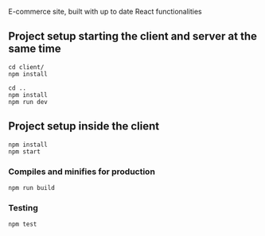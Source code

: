 E-commerce site, built with up to date React functionalities


## Project setup starting the client and server at the same time

```
cd client/
npm install

cd ..
npm install
npm run dev
```

## Project setup inside the client

```
npm install
npm start
```

### Compiles and minifies for production
```
npm run build
```

### Testing
```
npm test
```